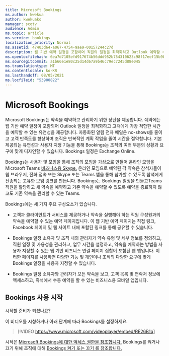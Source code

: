```yaml
---
title: Microsoft Bookings
ms.author: kwekua
author: kwekuako
manager: scotv
audience: Admin
ms.topic: article
ms.service: bookings
localization_priority: Normal
ms.assetid: 47403d64-a067-4754-9ae9-00157244c27d
description: 웹 기반 예약 일정을 포함하며 직원의 일정을 최적화하고 Outlook 예약할 수 있는 유연성을 고객에게 제공하도록 하는 Microsoft Bookings 앱의 개요입니다.
ms.openlocfilehash: 6ea7d7105efd917674b56ddd952b754310623c98f17eef15b9bad9b50841c353
ms.sourcegitcommit: a1b66e1e80c25d14d67a9b46c79ec7245d88e045
ms.translationtype: MT
ms.contentlocale: ko-KR
ms.lasthandoff: 08/05/2021
ms.locfileid: "53900822"
---
```

# <a name="microsoft-bookings"></a>Microsoft Bookings

Microsoft Bookings는 약속을 예약하고 관리하기 위한 장단을 제공합니다. 예약에는 웹 기반 예약 일정이 포함되어 Outlook 일정을 최적화하고 고객에게 가장 적합한 시간을 예약할 수 있는 유연성을 제공합니다. 자동화된 알림 전자 메일은 no-shows를 줄이고 고객 만족도를 향상하며 조직은 반복적인 계획 작업을 줄여 시간을 절약합니다. 기본 제공되는 유연성과 사용자 지정 기능을 통해 Bookings는 조직의 여러 부분의 상황과 요구에 맞게 디자인할 수 있습니다. Bookings 일정은 Exchange Online.

Bookings는 사용자 및 모임을 통해 조직의 모임을 가상으로 만들어 온라인 모임을 Microsoft Teams [비즈니스용 Skype.](https://support.microsoft.com/office/overview-of-the-bookings-app-in-teams-7b8569e1-0c8a-444e-b712-d9968b05110b) 온라인 모임으로 예약된 각 약속은 참석자들이 웹 브라우저, 전화 접속 또는 Skype 또는 Teams 앱을 통해 참가할 수 있도록 참석에게 전송되는 고유한 모임 링크를 만듭니다. Bookings는 Bookings 일정을 만들고Teams 직원을 할당하고 새 약속을 예약하고 기존 약속을 예약할 수 있도록 예약을 종료하지 않고도 기존 약속을 관리할 수 있는 Teams.

Bookings에는 세 가지 주요 구성요소가 있습니다.

- 고객과 클라이언트가 서비스를 제공하거나 약속을 실행해야 하는 직원 구성원과의 약속을 예약할 수 있는 예약 페이지입니다. 이 웹 기반 예약 페이지는 직접 링크, Facebook 페이지 및 웹 사이트 내에 포함된 링크를 통해 공유할 수 있습니다.

- Bookings 일정 소유자 및 조직 내의 관리자가 약속 유형 및 세부 정보를 정의하고, 직원 일정 및 가용성을 관리하고, 업무 시간을 설정하고, 약속을 예약하는 방법을 사용자 지정할 수 있는 웹 기반 비즈니스 연결 페이지 집합이 포함된 웹 앱입니다. 이러한 페이지를 사용하면 다양한 기능 및 개인이나 조직의 다양한 요구에 맞게 Bookings 일정을 사용자 지정할 수 있습니다.

- Bookings 일정 소유자와 관리자가 모든 약속을 보고, 고객 목록 및 연락처 정보에 액세스하고, 즉석에서 수동 예약을 할 수 있는 비즈니스용 모바일 앱입니다.

## <a name="get-started-using-bookings"></a>Bookings 사용 시작

시작할 준비가 되셨나요?

이 비디오를 시청하거나 아래 단계에 따라 Bookings를 설정하세요.

> [!VIDEO https://www.microsoft.com/videoplayer/embed/RE26B1q]

시작은 [Microsoft Bookings에 대한 액세스 권한을 참조합니다.](get-access.md) Bookings를 켜거나 끄기 위해 조직에 대해 [Bookings 켜기 또는 끄기 를 참조합니다.](turn-bookings-on-or-off.md)